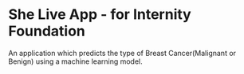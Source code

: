 # She Live App - for Internity Foundation
An application which predicts the type of Breast Cancer(Malignant or Benign) using a machine learning model.
